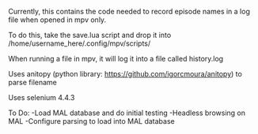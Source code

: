 Currently, this contains the code needed to record episode names in a log file when opened in mpv only.

To do this, take the save.lua script and drop it into /home/username_here/.config/mpv/scripts/

When running a file in mpv, it will log it into a file called history.log

Uses anitopy (python library: https://github.com/igorcmoura/anitopy) to parse filename

Uses selenium 4.4.3

To Do:
-Load MAL database and do initial testing
-Headless browsing on MAL
-Configure parsing to load into MAL database